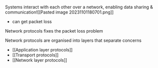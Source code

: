Systems interact with each other over a network, enabling data sharing & communication![[Pasted image 20231101180701.png]]
- can get packet loss

Network protocols fixes the packet loss problem

Network protocols are organised into layers that separate concerns
- [[Application layer protocols]]
- [[Transport protocols]]
- [[Network layer protocols]]